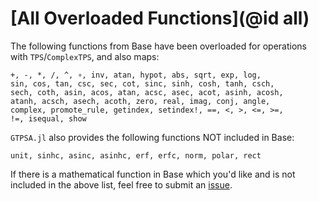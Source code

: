 # [All Overloaded Functions](@id all)
The following functions from Base have been overloaded for operations with `TPS`/`ComplexTPS`, and also maps:
```
+, -, *, /, ^, ∘, inv, atan, hypot, abs, sqrt, exp, log, 
sin, cos, tan, csc, sec, cot, sinc, sinh, cosh, tanh, csch, 
sech, coth, asin, acos, atan, acsc, asec, acot, asinh, acosh, 
atanh, acsch, asech, acoth, zero, real, imag, conj, angle, 
complex, promote_rule, getindex, setindex!, ==, <, >, <=, >=, 
!=, isequal, show
```

`GTPSA.jl` also provides the following functions NOT included in Base:
```
unit, sinhc, asinc, asinhc, erf, erfc, norm, polar, rect 
```

If there is a mathematical function in Base which you'd like and is not included in the above list, feel free to submit an [issue](https://github.com/bmad-sim/GTPSA.jl/issues).